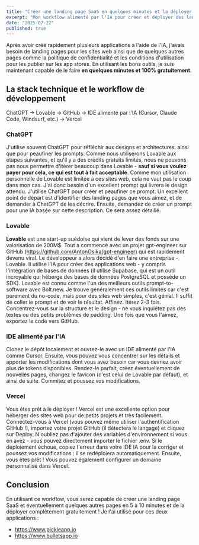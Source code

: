 ```yaml
---
title: "Créer une landing page SaaS en quelques minutes et la déployer gratuitement"
excerpt: "Mon workflow alimenté par l'IA pour créer et déployer des landing pages d'applications en quelques minutes et gratuitement."
date: "2025-07-22"
published: true
---
```


Après avoir créé rapidement plusieurs applications à l'aide de l'IA, j'avais besoin de landing pages pour les sites web ainsi que de quelques autres pages comme la politique de confidentialité et les conditions d'utilisation pour les publier sur les app stores. En utilisant les bons outils, je suis maintenant capable de le faire **en quelques minutes et 100% gratuitement**.

## La stack technique et le workflow de développement

ChatGPT → Lovable → GitHub → IDE alimenté par l'IA (Cursor, Claude Code, Windsurf, etc.) → Vercel

### ChatGPT
J'utilise souvent ChatGPT pour réfléchir aux designs et architectures, ainsi que pour peaufiner les prompts. Comme nous utiliserons Lovable aux étapes suivantes, et qu'il y a des crédits gratuits limités, nous ne pouvons pas nous permettre d'itérer beaucoup dans Lovable - **sauf si vous voulez payer pour cela, ce qui est tout à fait acceptable**. Comme mon utilisation personnelle de Lovable est limitée à ces sites web, cela ne vaut pas le coup dans mon cas. J'ai donc besoin d'un excellent prompt qui livrera le design attendu. J'utilise ChatGPT pour créer et peaufiner ce prompt. Un excellent point de départ est d'identifier des landing pages que vous aimez, et de demander à ChatGPT de les décrire. Ensuite, demandez de créer un prompt pour une IA basée sur cette description. Ce sera assez détaillé.

### Lovable
**Lovable** est une start-up suédoise qui vient de lever des fonds sur une valorisation de 200M$. Tout a commencé avec un projet gpt-engineer sur GitHub (https://github.com/AntonOsika/gpt-engineer) qui est rapidement devenu viral. Le développeur a alors décidé d'en faire une entreprise - Lovable. Il utilise l'IA pour créer des applications web - y compris l'intégration de bases de données (il utilise Supabase, qui est un outil incroyable qui héberge des bases de données PostgreSQL et possède un SDK). Lovable est connu comme l'un des meilleurs outils prompt-to-software avec Bolt.new. Je trouve généralement ces outils limités car c'est purement du no-code, mais pour des sites web simples, c'est génial. Il suffit de coller le prompt et de voir le résultat. Affinez. Itérez 2-3 fois. Concentrez-vous sur la structure et le design - ne vous inquiétez pas des textes ou des petits problèmes de padding. Une fois que vous l'aimez, exportez le code vers GitHub.

### IDE alimenté par l'IA
Clonez le dépôt localement et ouvrez-le avec un IDE alimenté par l'IA comme Cursor. Ensuite, vous pouvez vous concentrer sur les détails et apporter les modifications dont vous avez besoin car vous devriez avoir plus de tokens disponibles. Rendez-le parfait, créez éventuellement de nouvelles pages, changez le favicon (c'est celui de Lovable par défaut), et ainsi de suite. Commitez et poussez vos modifications.

### Vercel
Vous êtes prêt à le déployer ! Vercel est une excellente option pour héberger des sites web pour de petits projets et très facilement. Connectez-vous à Vercel (vous pouvez même utiliser l'authentification GitHub !), importez votre projet GitHub (il détectera le langage) et cliquez sur Deploy. N'oubliez pas d'ajouter des variables d'environnement si vous en avez - vous pouvez directement importer le fichier .env. Si le déploiement échoue, copiez l'erreur dans votre IDE IA pour la corriger et poussez vos modifications : il se redéploiera automatiquement. Ensuite, vous êtes prêt ! Vous pouvez également configurer un domaine personnalisé dans Vercel.

## Conclusion
En utilisant ce workflow, vous serez capable de créer une landing page SaaS et éventuellement quelques autres pages en 5 à 10 minutes et de la déployer complètement gratuitement ! Je l'ai utilisé pour ces deux applications :
- https://www.pickleapp.io
- https://www.bulletsapp.io